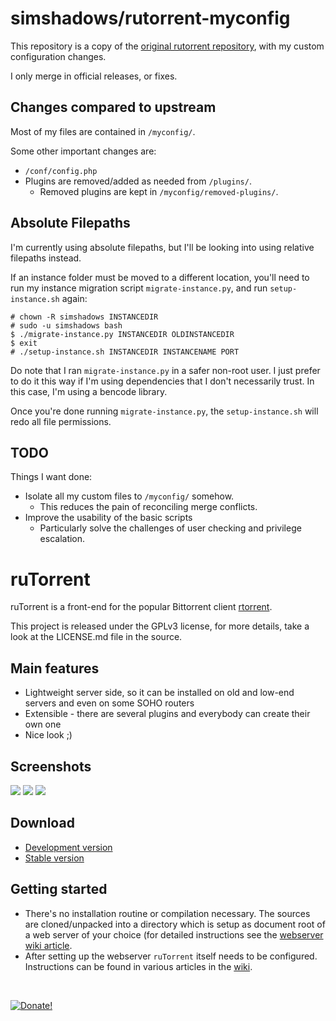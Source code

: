 # simshadows/rutorrent-myconfig

This repository is a copy of the [original rutorrent repository](https://github.com/Novik/ruTorrent), with my custom configuration changes.

I only merge in official releases, or fixes.

## Changes compared to upstream

Most of my files are contained in `/myconfig/`.

Some other important changes are:

- `/conf/config.php`
- Plugins are removed/added as needed from `/plugins/`.
	- Removed plugins are kept in `/myconfig/removed-plugins/`.

## Absolute Filepaths

I'm currently using absolute filepaths, but I'll be looking into using relative filepaths instead.

If an instance folder must be moved to a different location, you'll need to run my instance migration script `migrate-instance.py`, and run `setup-instance.sh` again:

```
# chown -R simshadows INSTANCEDIR
# sudo -u simshadows bash
$ ./migrate-instance.py INSTANCEDIR OLDINSTANCEDIR
$ exit
# ./setup-instance.sh INSTANCEDIR INSTANCENAME PORT
```

Do note that I ran `migrate-instance.py` in a safer non-root user. I just prefer to do it this way if I'm using dependencies that I don't necessarily trust. In this case, I'm using a bencode library.

Once you're done running `migrate-instance.py`, the `setup-instance.sh` will redo all file permissions.

## TODO

Things I want done:

- Isolate all my custom files to `/myconfig/` somehow.
	- This reduces the pain of reconciling merge conflicts.
- Improve the usability of the basic scripts
	- Particularly solve the challenges of user checking and privilege escalation.

# ruTorrent

ruTorrent is a front-end for the popular Bittorrent client [rtorrent](http://rakshasa.github.io/rtorrent).

This project is released under the GPLv3 license, for more details, take a look at the LICENSE.md file in the source.

## Main features

* Lightweight server side, so it can be installed on old and low-end servers and even on some SOHO routers
* Extensible - there are several plugins and everybody can create their own one
* Nice look ;) 

## Screenshots

[![](https://github.com/Novik/ruTorrent/wiki/images/scr1_small.jpg)](https://github.com/Novik/ruTorrent/wiki/images/scr1_big.jpg)
[![](https://github.com/Novik/ruTorrent/wiki/images/scr2_small.jpg)](https://github.com/Novik/ruTorrent/wiki/images/scr2_big.jpg)
[![](https://github.com/Novik/ruTorrent/wiki/images/scr3_small.jpg)](https://github.com/Novik/ruTorrent/wiki/images/scr3_big.jpg)

## Download

 * [Development version](https://github.com/Novik/ruTorrent/tarball/master)
 * [Stable version](https://bintray.com/novik65/generic/ruTorrent)

## Getting started

  * There's no installation routine or compilation necessary. The sources are cloned/unpacked into a directory which is setup as document root of a web server of your choice (for detailed instructions see the [webserver wiki article](https://github.com/Novik/ruTorrent/wiki/WebSERVER).
  * After setting up the webserver `ruTorrent` itself needs to be configured. Instructions can be found in various articles in the [wiki](https://github.com/Novik/ruTorrent/wiki).
<br/>

<a href="https://www.paypal.com/cgi-bin/webscr?cmd=_s-xclick&hosted_button_id=6GTTAQWCGBMVA">![Donate!](https://www.paypal.com/en_US/i/btn/btn_donateCC_LG.gif)</a>
